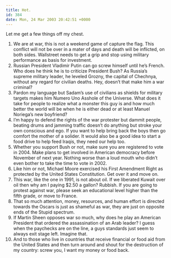 ```yaml
---
title: Hot.
id: 384
date: Mon, 24 Mar 2003 20:42:51 +0000
---
```


Let me get a few things off my chest.  
 1. We are at war, this is not a weekend game of capture the flag. This conflict will not be over in a mater of days and death will be inflicted, on both sides. Wallstreet needs to get a grip and stop using military performance as basis for investment.  
 2. Russian President Vladimir Putin can go screw himself until he’s French. Who does he think he is to criticize President Bush? As Russia’s supreme military leader, he leveled Grozny, the capital of Chechnya, without any regard for civilian deaths. Hey, doesn’t that make him a war criminal?  
 3. Pardon my language but Sadam’s use of civilians as shields for military targets makes him Numero Uno Asshole of the Universe. What does it take for people to realize what a monster this guy is and how much better the world will be when he is either dead or at least Manuel Noriega’s new boyfriend?  
 4. I’m happy to defend the rights of the war protester but dammit people, beating drums and jamming traffic doesn’t do anything but stroke your own conscious and ego. If you want to help bring back the boys then go comfort the mother of a solider. It would also be a good idea to start a food drive to help feed Iraqis, they need our help too.  
 5. Whether you support Bush or not, make sure you are registered to vote in 2004. Make plans to get involved in American democracy before November of next year. Nothing worse than a loud mouth who didn’t even bother to take the time to vote in 2002.  
 6. Like him or not, Michael Moore exercised his First Amendment Right as protected by the United States Constitution. Get over it and move on.  
 7. This war, like the one in 1991, is not about oil. If we liberated Kuwait over oil then why am I paying $2.50 a gallon? Rubbish. If you are going to protest against war, please seek an educational level higher than the fifth grade, or move to France.  
 8. That so much attention, money, resources, and human effort is directed towards the Oscars is just as shameful as war, they are just on opposite ends of the Stupid spectrum.  
 9. If Martin Sheen opposes war so much, why does he play an American President that ordered the assassination of an Arab leader? I guess when the paychecks are on the line, a guys standards just seem to always exit stage left. Imagine that.  
 10. And to those who live in countries that receive financial or food aid from the United States and then turn around and shout for the destruction of my country: screw you, I want my money or food back.



